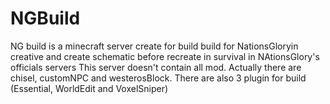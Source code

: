 # NGBuild
NG build is a minecraft server create for build build for NationsGloryin creative  and create schematic before recreate in survival in NAtionsGlory's officials servers
This server doesn't contain all mod. Actually there are chisel, customNPC and westerosBlock. There are also 3 plugin for build (Essential, WorldEdit and VoxelSniper)
